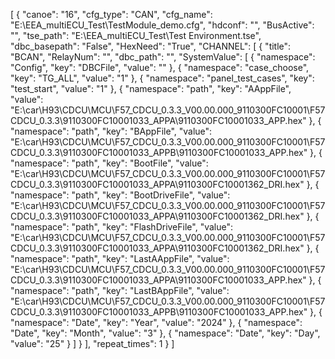 [
    {
        "canoe": "16",
        "cfg_type": "CAN",
        "cfg_name": "E:\\EEA_multiECU_Test\\TestModule_demo.cfg",
        "hdconf": "",
        "BusActive": "",
        "tse_path": "E:\\EEA_multiECU_Test\\Test Environment.tse",
        "dbc_basepath": "False",
        "HexNeed": "True",
        "CHANNEL": [
            {
                "title": "BCAN",
                "RelayNum": "",
                "dbc_path": "",
                "SystemValue": [
                    {
                        "namespace": "Config",
                        "key": "DBCFile",
                        "value": ""
                    },
                    {
                        "namespace": "case_choose",
                        "key": "TG_ALL",
                        "value": "1"
                    },
                    {
                        "namespace": "panel_test_cases",
                        "key": "test_start",
                        "value": "1"
                    },
                    {
                        "namespace": "path",
                        "key": "AAppFile",
                        "value": "E:\\car\\H93\\CDCU\\MCU\\F57_CDCU_0.3.3_V00.00.000_9110300FC10001\\F57CDCU_0.3.3\\9110300FC10001033_APPA\\9110300FC10001033_APP.hex"
                    },
                    {
                        "namespace": "path",
                        "key": "BAppFile",
                        "value": "E:\\car\\H93\\CDCU\\MCU\\F57_CDCU_0.3.3_V00.00.000_9110300FC10001\\F57CDCU_0.3.3\\9110300FC10001033_APPB\\9110300FC10001033_APP.hex"
                    },
                    {
                        "namespace": "path",
                        "key": "BootFile",
                        "value": "E:\\car\\H93\\CDCU\\MCU\\F57_CDCU_0.3.3_V00.00.000_9110300FC10001\\F57CDCU_0.3.3\\9110300FC10001033_APPA\\9110300FC10001362_DRI.hex"
                    },
                    {
                        "namespace": "path",
                        "key": "BootDriveFile",
                        "value": "E:\\car\\H93\\CDCU\\MCU\\F57_CDCU_0.3.3_V00.00.000_9110300FC10001\\F57CDCU_0.3.3\\9110300FC10001033_APPA\\9110300FC10001362_DRI.hex"
                    },
                    {
                        "namespace": "path",
                        "key": "FlashDriveFile",
                        "value": "E:\\car\\H93\\CDCU\\MCU\\F57_CDCU_0.3.3_V00.00.000_9110300FC10001\\F57CDCU_0.3.3\\9110300FC10001033_APPA\\9110300FC10001362_DRI.hex"
                    },
                    {
                        "namespace": "path",
                        "key": "LastAAppFile",
                        "value": "E:\\car\\H93\\CDCU\\MCU\\F57_CDCU_0.3.3_V00.00.000_9110300FC10001\\F57CDCU_0.3.3\\9110300FC10001033_APPA\\9110300FC10001033_APP.hex"
                    },
                    {
                        "namespace": "path",
                        "key": "LastBAppFile",
                        "value": "E:\\car\\H93\\CDCU\\MCU\\F57_CDCU_0.3.3_V00.00.000_9110300FC10001\\F57CDCU_0.3.3\\9110300FC10001033_APPB\\9110300FC10001033_APP.hex"
                    },
                    {
                        "namespace": "Date",
                        "key": "Year",
                        "value": "2024"
                    },
                    {
                        "namespace": "Date",
                        "key": "Month",
                        "value": "3"
                    },
                    {
                        "namespace": "Date",
                        "key": "Day",
                        "value": "25"
                    }
                ]
            }
        ],
        "repeat_times": 1
    }
]
